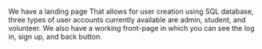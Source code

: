 We have a landing page
That allows for user creation using SQL database, three types of user accounts currently available are admin, student, and volunteer.
We also have a working front-page in which you can see the log in, sign up, and back button.
